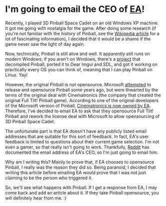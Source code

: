 # I'm going to email the CEO of [EA](https://ea.com)!

Recently, I played 3D Pinball Space Cadet on an old Windows XP machine. It got me going with nostalgia for the game.
After doing some research (if you're not familiar with the history of Pinball, see the 
[Wikipedia article](https://en.wikipedia.org/wiki/Full_Tilt!_Pinball) for a lot of fascinating information), I decided
that it would be a shame if the game never saw the light of day again.

Now, technically, Pinball is still alive and well. It apparently still runs on modern Windows; if you aren't on Windows,
there's a [project](https://github.com/k4zmu2a/SpaceCadetPinball) that decompiled Pinball, ported it to Dear Imgui and SDL,
and got it working on practically every OS you can think of, meaning that I can play Pinball on Linux. Yay!

However, the original Pinball is not opensource. Microsoft [attempted](https://devblogs.microsoft.com/oldnewthing/20181221-00/?p=100535)
to release and opensource Pinball some years ago, but were thwarted by the terms of the original deal with Cinematronics 
(the company that created the original Full Tilt! Pinball game). According to one of the original developers of the
Microsoft version of Pinball, [Cinematronics is now owned by EA](https://news.ycombinator.com/item?id=28861353). Therefore,
I've decided to email EA to ask that they opensource Full Tilt! Pinball and rework the license deal with Microsoft
to allow opensourcing of 3D Pinball Space Cadet.

The unfortunate part is that EA doesn't have any publicly listed email addresses that are suitable for this sort of 
feedback. In fact, EA's user feedback is limited to questions about their current game selection. I'm not even a gamer,
so that really isn't going to work. Thankfully, [Reddit](https://www.reddit.com/r/dawngate/comments/2lvab0/contact_ea_executive_director_andrew_p_wilson/)
has documented the email address of EA's CEO, so I'm just going to email him.

Why am I writing this? Mainly to prove that, if EA chooses to opensource Pinball, I really was the reason they did so.
Being paranoid, I decided that writing this article before emailing EA would prove that I was not just claiming to be
the person who triggered it.

So, we'll see what happens with Pinball. If I get a response from EA, I may come back and add an article about it. If 
they take Pinball opensource, you will definitely hear from me. :)
